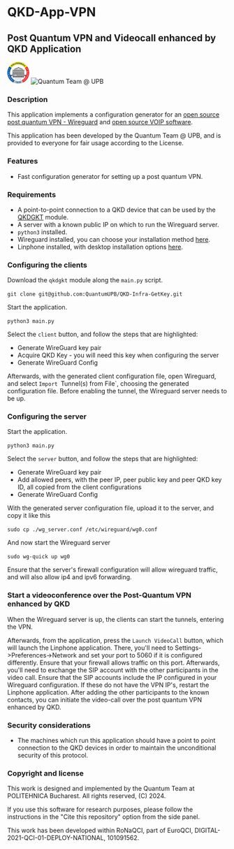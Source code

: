 # QKD-App-VPN

## Post Quantum VPN and Videocall enhanced by QKD Application
<p float="left">
    <img src="upb.png" alt="University Politehnica of Bucharest" width="50"/>
    <img src="LogoIQC.png" alt="Quantum Team @ UPB" width="100"/>
</p>

### Description

This application implements a configuration generator for an [open source post quantum VPN - Wireguard](https://www.wireguard.com/) and [open source VOIP software](https://www.linphone.org/).

This application has been developed by the Quantum Team @ UPB, and is provided to everyone for fair usage according to the License.

### Features

- Fast configuration generator for setting up a post quantum VPN.
  
### Requirements

- A point-to-point connection to a QKD device that can be used by the [QKDGKT](https://github.com/QuantumUPB/QKD-Infra-GetKey) module.
- A server with a known public IP on which to run the Wireguard server.
- `python3` installed.
- Wireguard installed, you can choose your installation method [here](https://www.wireguard.com/install/).
- Linphone installed, with desktop installation options [here](https://new.linphone.org/technical-corner/linphone?qt-technical_corner=2#qt-technical_corner).

### Configuring the clients

Download the `qkdgkt` module along the `main.py` script.

`git clone git@github.com:QuantumUPB/QKD-Infra-GetKey.git`

Start the application. 

`python3 main.py`

Select the `client` button, and follow the steps that are highlighted:

- Generate WireGuard key pair
- Acquire QKD Key - you will need this key when configuring the server
- Generate WireGuard Config

Afterwards, with the generated client configuration file, open Wireguard, and select `Import `Tunnel(s) from File`, choosing the generated configuration file. Before enabling the tunnel, the Wireguard server needs to be up.

### Configuring the server

Start the application. 

`python3 main.py`

Select the `server` button, and follow the steps that are highlighted:

- Generate WireGuard key pair
- Add allowed peers, with the peer IP, peer public key and peer QKD key ID, all copied from the client configurations
- Generate WireGuard Config

With the generated server configuration file, upload it to the server, and copy it like this

`sudo cp ./wg_server.conf /etc/wireguard/wg0.conf`

And now start the Wireguard server

`sudo wg-quick up wg0`

Ensure that the server's firewall configuration will allow wireguard traffic, and will also allow ip4 and ipv6 forwarding.

### Start a videoconference over the Post-Quantum VPN enhanced by QKD

When the Wireguard server is up, the clients can start the tunnels, entering the VPN.

Afterwards, from the application, press the `Launch VideoCall` button, which will launch the Linphone application. There, you'll need to Settings->Preferences->Network and set your port to 5060 if it is configured differently. Ensure that your firewall allows traffic on this port. Afterwards, you'll need to exchange the SIP account with the other participants in the video call. Ensure that the SIP accounts include the IP configured in your Wireguard configuration. If these do not have the VPN IP's, restart the Linphone application. After adding the other participants to the known contacts, you can initiate the video-call over the post quantum VPN enhanced by QKD.

### Security considerations

- The machines which run this application should have a point to point connection to the QKD devices in order to maintain the unconditional security of this protocol.

### Copyright and license

This work is designed and implemented by the Quantum Team at POLITEHNICA Bucharest. All rights reserved, (C) 2024.

If you use this software for research purposes, please follow the instructions in the "Cite this repository" option from the side panel.

This work has been developed within RoNaQCI, part of EuroQCI, DIGITAL-2021-QCI-01-DEPLOY-NATIONAL, 101091562.

